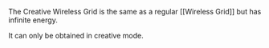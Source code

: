 The Creative Wireless Grid is the same as a regular [[Wireless Grid]] but has infinite energy.

It can only be obtained in creative mode.